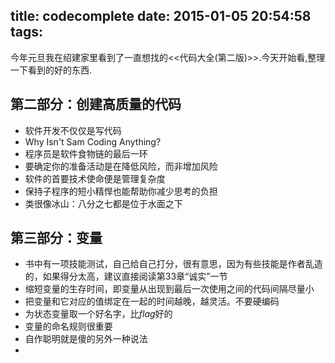 title: codecomplete
date: 2015-01-05 20:54:58
tags:
---
今年元旦我在绍建家里看到了一直想找的<<代码大全(第二版)>>.今天开始看,整理一下看到的好的东西.

## 第二部分：创建高质量的代码
- 软件开发不仅仅是写代码
- Why Isn't Sam Coding Anything?
- 程序员是软件食物链的最后一环
- 要确定你的准备活动是在降低风险，而非增加风险
- 软件的首要技术使命便是管理复杂度
- 保持子程序的短小精悍也能帮助你减少思考的负担
- 类很像冰山：八分之七都是位于水面之下

## 第三部分：变量
- 书中有一项技能测试，自己给自己打分，很有意思，因为有些技能是作者乱造的，如果得分太高，建议直接阅读第33章“诚实”一节
- 缩短变量的生存时间，即变量从出现到最后一次使用之间的代码间隔尽量小
- 把变量和它对应的值绑定在一起的时间越晚，越灵活。不要硬编码
- 为状态变量取一个好名字，比*flag*好的
- 变量的命名规则很重要
- 自作聪明就是傻的另外一种说法
- 
